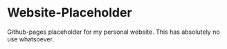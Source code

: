 # Website-Placeholder
Github-pages placeholder for my personal website. This has absolutely no use whatsoever.
